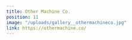 ```yaml
---
title: Other Machine Co.
position: 11
image: "/uploads/gallery__othermachineco.jpg"
link: https://othermachine.co/
---
```


